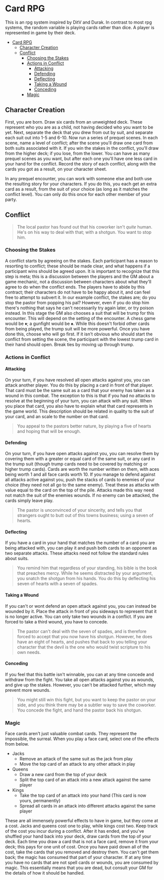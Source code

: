 # Card RPG
This is an rpg system inspired by DitV and Durak. In contrast to most rpg systems, the random variable is playing cards rather than dice. A player is represented in game by their deck.<!-- TOC depthFrom:1 depthTo:6 withLinks:1 updateOnSave:1 orderedList:0 -->

- [Card RPG](#card-rpg)
	- [Character Creation](#character-creation)
	- [Conflict](#conflict)
		- [Choosing the Stakes](#choosing-the-stakes)
		- [Actions in Conflict](#actions-in-conflict)
			- [Attacking](#attacking)
			- [Defending](#defending)
			- [Deflecting](#deflecting)
			- [Taking a Wound](#taking-a-wound)
			- [Conceding](#conceding)
		- [Magic](#magic)

<!-- /TOC -->

## Character Creation

First, you are born. Draw six cards from an unweighted deck. These represent who you are as a child, not having decided who you want to be yet. Next, separate the deck that you drew from out by suit, and separate each suit out into 1-5 and 6-10. Now run a series of prequel scenes. In each scene, name a level of conflict; after the scene you'll draw one card from both suits associated with it. If you win the stakes in the conflict, you'll draw from the higher deck; if you lose, from the lower. You can have as many prequel scenes as you want, but after each one you'll have one less card in your hand for the conflict. Record the story of each conflict, along with the cards you got as a result, on your character sheet.

In any prequel encounter, you can work with someone else and both use the resulting story for your characters. If you do this, you each get an extra card as a result, from the suit of your choice (as long as it matches the conflict level). You can only do this once for each other member of your party.


## Conflict

>The local pastor has found out that his coworker isn't *quite* human. He's on his way to deal with that; with a shotgun. You want to stop him.


### Choosing the Stakes

A conflict starts by agreeing on the stakes. Each participant has a reason to resorting to conflict; these should be made clear, and what happens if a participant wins should be agreed upon. It is important to recognize that this step is meta; this is a discussion between the players and the GM about a game mechanic, not a discussion between characters about what they'll agree to do when the conflict ends. The players have to abide by this contract; their characters do not have to be happy about it, and can feel free to attempt to subvert it. In our example conflict, the stakes are; do you stop the pastor from popping his pal? However, even if you do stop him there's nothing that says he can't necessarily try again later, or try poison instead. In this stage the GM also chooses a suit that will be trump for this encounter. This will depend on the setting of the encounter. A chess game would be ♦; a gunfight would be ♠. While this doesn't forbid other cards from being played, the trump suit will be more powerful. Once you have done this, choose who will go first. If it isn't obvious who should start the conflict from setting the scene, the participant with the lowest trump card in their hand should open. Break ties by moving up through trump.

### Actions in Conflict

#### Attacking

On your turn, if you have resolved all open attacks against you, you can attack another player. You do this by placing a card in front of that player. That card must be the same suit as a card that your enemy has taken as a wound in this combat. The exception to this is that if you had no attacks to resolve at the beginning of your turn, you can attack with any suit. When you place that card, you also have to explain what that card represents in the game world. This description should be related in quality to the suit of your card, and an scale to the number on that card.

>You appeal to the pastors better nature, by playing a five of hearts and hoping that will be enough.

#### Defending

On your turn, if you have open attacks against you, you can resolve them by covering them with a greater or equal card of the same suit, or any card in the trump suit (though trump cards need to be covered by matching or higher trump cards). Cards are worth the number written on them, with aces being worth 1 and all face cards worth 10. If you manage to defend against all attacks active against you, push the stacks of cards to enemies of your choice (they need not all go to the same enemy). Treat these as attacks with value equal to the card on the top of the pile. Attacks made this way need not match the suit of the enemies wounds. If no enemy can be attacked, the cards simply leave play.


>The pastor is unconvinced of your sincerity, and tells you that strangers ought to butt out of this towns business; using a seven of hearts.

#### Deflecting

If you have a card in your hand  that matches the number of a card you are being attacked with, you can play it and push both cards to an opponent as two separate attacks. These attacks need not follow the standard rules about suits.

>You remind him that regardless of your standing, his bible is the book that preaches mercy. While he seems distracted by your argument, you snatch the shotgun from his hands. You do this by deflecting his seven of hearts with a seven of spades.

#### Taking a Wound

If you can't or wont defend an open attack against you, you can instead be wounded by it. Place the attack in front of you sideways to represent that it is no longer active. You can only take two wounds in a conflict. If you are forced to take a third wound, you have to concede.

>The pastor can't deal with the seven of spades, and is therefore forced to accept that you now have his shotgun. However, he does have an eight of hearts, and pushes that back to you telling your character that the devil is the one who would twist scripture to his own needs.


#### Conceding

If you feel that this battle isn't winnable, you can at any time concede and withdraw from the fight. You take all open attacks against you as wounds, and give up the stakes. However, you can't be attacked further, which may prevent more wounds.

>You might still win this fight, but you want to keep the pastor on your side, and you think there may be a subtler way to save the coworker. You concede the fight, and hand the pastor back his shotgun.

### Magic

Face cards aren't just valuable combat cards. They represent the impossible, the surreal. When you play a face card, select one of the effects from below.

* Jacks
	* Remove an attack of the same suit as the jack from play
	* Move the top card of an attack to any other attack in play
* Queens
	* Draw a new card from the top of your deck
	* Split the top card of an attack into a new attack against the same player
* Kings
	* Take the top card of an attack into your hand (This card is now yours, permanently)
	* Spread all cards in an attack into different attacks against the same player

These are all immensely powerful effects to have in game, but they come at a cost. Jacks and queens cost one to play, while kings cost two. Keep track of the cost you incur during a conflict. After it has ended, and you've shuffled your hand back into your deck, draw cards from the top of your deck. Each time you draw a card that is not a face card, remove it from your deck; this pays for one unit of cost. Once you have paid down all of the cost, take the cards that you removed and destroy them. You can't get them back; the magic has consumed that part of your character. If at any time you have no cards that are not spell cards or wounds, you are consumed by magic. This essentially means that you are dead, but consult your GM for the details of how it should be handled.
